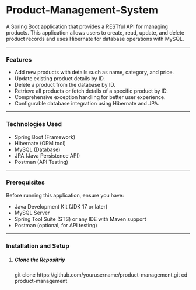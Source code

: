 # Product-Management-System
A Spring Boot application that provides a RESTful API for managing products. This application allows users to create, read, update, and delete product records and uses Hibernate for database operations with MySQL.
<hr>
<h3>Features</h3>
<ul>
  <li>Add new products with details such as name, category, and price.</li>
  <li>Update existing product details by ID.</li>
  <li>Delete a product from the database by ID.</li>
  <li>Retrieve all products or fetch details of a specific product by ID.</li>
  <li>Comprehensive exception handling for better user experience.</li>
  <li>Configurable database integration using Hibernate and JPA.</li>
</ul>
<hr>
<h3>Technologies Used</h3>
<ul>
  <li>Spring Boot (Framework)</li>
  <li>Hibernate (ORM tool)</li>
  <li>MySQL (Database)</li>
  <li>JPA (Java Persistence API)</li>
  <li>Postman (API Testing)</li>
</ul>
<hr>
<h3>Prerequisites</h3>
Before running this application, ensure you have:
<ul>
  <li>Java Development Kit (JDK 17 or later)</li>
  <li>MySQL Server</li>
  <li>Spring Tool Suite (STS) or any IDE with Maven support</li>
  <li>Postman (optional, for API testing)</li>
</ul>
<hr>
<h3>Installation and Setup</h3>
<ol>
  <li><h5>Clone the Repositriy</h5></li>
    git clone https://github.com/yourusername/product-management.git
    cd product-management
</ol>


